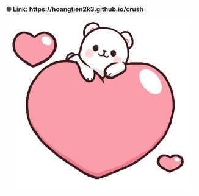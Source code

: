 ### 🌐 Link: https://hoangtien2k3.github.io/crush

[<p align="center"> <img src="/img/logi.gif" alt="web" /> </p>](https://github.com/zukahai/Confess-Crush/issues/new)
